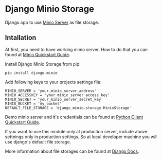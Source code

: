 Django Minio Storage
====================
Django app to use [Minio Server](https://github.com/minio/minio) as file storage.

Intallation
-----------
At first, you need to have working minio server. How to do that you can found at [Minio Quickstart Guide](https://docs.minio.io/docs/minio).

Install Django Minio Storage from pip:
```
pip install django-minio
```

Add following keys to your projects settings file:
```
MINIO_SERVER = 'your_minio_server_address'
MINIO_ACCESSKEY = 'your_minio_server_access_key'
MINIO_SECRET = 'your_minio_server_secret_key'
MINIO_BUCKET = 'my_bucket'
DEFAULT_FILE_STORAGE = 'django_minio.storage.MinioStorage'
```
Demo minio server and it's credentials can be found at [Python Client Quickstart Guide](https://docs.minio.io/docs/python-client-api-reference).

If you want to use this module only at production server, include above settnings only in production settings.
So at local developer machine you will use django's default file storage.

More information about file storages can be found at [Django Docs](https://docs.djangoproject.com/en/1.8/ref/files/storage/).
